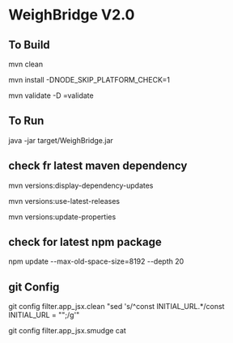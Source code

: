 WeighBridge V2.0
================

## To Build 
mvn clean

mvn install -DNODE_SKIP_PLATFORM_CHECK=1

mvn validate -D =validate

## To Run
java -jar target/WeighBridge.jar

## check fr latest maven dependency 
mvn versions:display-dependency-updates
 
mvn versions:use-latest-releases

mvn versions:update-properties

## check for latest npm package 

npm update --max-old-space-size=8192 --depth 20

## git Config
git config filter.app_jsx.clean "sed 's/^const INITIAL_URL.*/const INITIAL_URL = "";/g'"

git config filter.app_jsx.smudge cat
